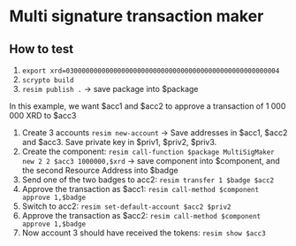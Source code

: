 # Multi signature transaction maker

## How to test

1. `export xrd=030000000000000000000000000000000000000000000000000004`
1. `scrypto build`
1. `resim publish .` -> save package into $package

In this example, we want $acc1 and $acc2 to approve a transaction of 1 000 000 XRD to $acc3

1. Create 3 accounts `resim new-account` -> Save addresses in $acc1, $acc2 and $acc3. Save private key in $priv1, $priv2, $priv3.
1. Create the component: `resim call-function $package MultiSigMaker new 2 2 $acc3 1000000,$xrd` -> save component into $component, and the second Resource Address into $badge
1. Send one of the two badges to acc2: `resim transfer 1 $badge $acc2`
1. Approve the transaction as $acc1: `resim call-method $component approve 1,$badge`
1. Switch to acc2: `resim set-default-account $acc2 $priv2`
1. Approve the transaction as $acc2: `resim call-method $component approve 1,$badge`
1. Now account 3 should have received the tokens: `resim show $acc3`